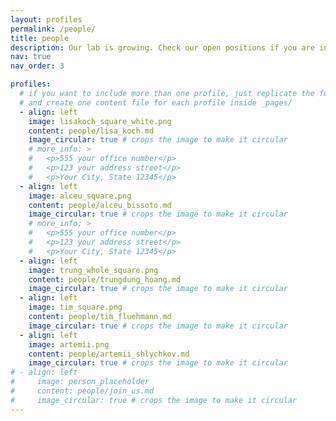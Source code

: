 ```yaml
---
layout: profiles
permalink: /people/
title: people
description: Our lab is growing. Check our open positions if you are interested in joining!
nav: true
nav_order: 3

profiles:
  # if you want to include more than one profile, just replicate the following block
  # and create one content file for each profile inside _pages/
  - align: left
    image: lisakoch_square_white.png
    content: people/lisa_koch.md
    image_circular: true # crops the image to make it circular
    # more_info: >
    #   <p>555 your office number</p>
    #   <p>123 your address street</p>
    #   <p>Your City, State 12345</p>
  - align: left
    image: alceu_square.png
    content: people/alceu_bissoto.md
    image_circular: true # crops the image to make it circular
    # more_info: >
    #   <p>555 your office number</p>
    #   <p>123 your address street</p>
    #   <p>Your City, State 12345</p>
  - align: left
    image: trung_whole_square.png
    content: people/trungdung_hoang.md
    image_circular: true # crops the image to make it circular
  - align: left
    image: tim_square.png
    content: people/tim_fluehmann.md
    image_circular: true # crops the image to make it circular
  - align: left
    image: artemii.png
    content: people/artemii_shlychkov.md
    image_circular: true # crops the image to make it circular
# - align: left
#     image: person_placeholder
#     content: people/join_us.md
#     image_circular: true # crops the image to make it circular
---
```



<!-- And some text -->